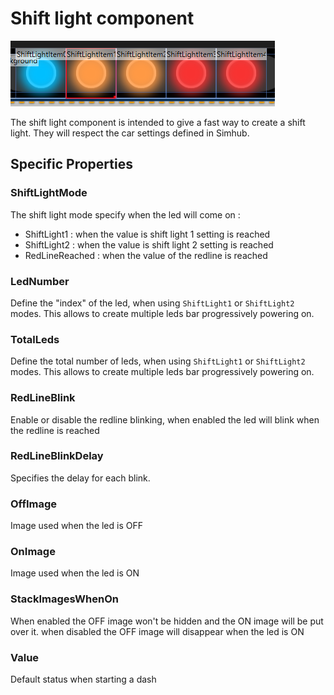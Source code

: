 # Shift light component

![](Assets/ShiftLightExample.png)

The shift light component is intended to give a fast way to create a shift light. They will respect the car settings defined in Simhub.

## Specific Properties

### ShiftLightMode

The shift light mode specify when the led will come on :
- ShiftLight1 : when the value is shift light 1 setting is reached
- ShiftLight2 : when the value is shift light 2 setting is reached
- RedLineReached : when the value of the redline is reached

### LedNumber 

Define the "index" of the led, when using `ShiftLight1` or `ShiftLight2` modes. 
This allows to create multiple leds bar progressively powering on.

### TotalLeds

Define the total number of leds, when using `ShiftLight1` or `ShiftLight2` modes. 
This allows to create multiple leds bar progressively powering on.

### RedLineBlink

Enable or disable the redline blinking, when enabled the led will blink when the redline is reached

### RedLineBlinkDelay

Specifies the delay for each blink.

### OffImage

Image used when the led is OFF

### OnImage

Image used when the led is ON

### StackImagesWhenOn

When enabled the OFF image won't be hidden and the ON image will be put over it.
when disabled the OFF image will disappear when the led is ON

### Value 

Default status when starting a dash

